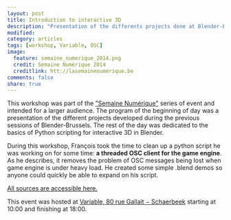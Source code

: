 ```yaml
---
layout: post
title: Introduction to interactive 3D
description: "Presentation of the differents projects done at Blender-Brussels + introduction to the basics of python programming"
modified: 
category: articles
tags: [workshop, Variable, OSC]
image:
  feature: semaine_numerique_2014.png
  credit: Semaine Numérique 2014
  creditlink: htt://lasemainenumerique.be
comments: false
share: true
---
```


This workshop was part of the ["Semaine Numérique"](http://lasemainenumerique.be/Introduction-a-la-3D-interactive) series of event and intended for a larger audience. The program of the beginning of day was a presentation of the different projects developed during the previous sessions of Blender-Brussels. The rest of the day was dedicated to the basics of Python scripting for interactive 3D in Blender.

During this workshop, François took the time to clean up a python script he was working on for some time: **a threaded OSC client for the game engine**. As he describes, it removes the problem of OSC messages being lost when game engine is under heavy load. He created some simple .blend demos so anyone could quickly be able to expand on his script.

[All sources are accessible here.](https://github.com/Blender-Brussels/bpy-bge-library/tree/master/scripts/bge/osc)

This event was hosted at [Variable, 80 rue Gallait − Schaerbeek](https://www.openstreetmap.org/way/60317745#map=19/50.86677/4.36900) starting at 10:00 and finishing at 18:00.


